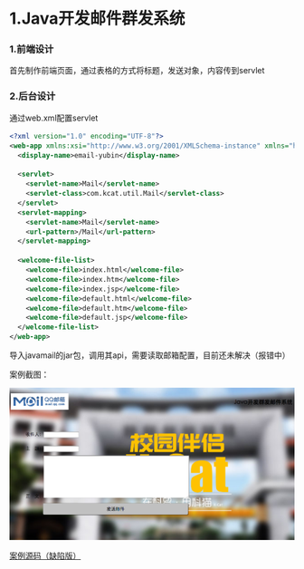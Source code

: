 # 1.Java开发邮件群发系统      

### 1.前端设计  

首先制作前端页面，通过表格的方式将标题，发送对象，内容传到servlet

### 2.后台设计  

通过web.xml配置servlet  

```xml
<?xml version="1.0" encoding="UTF-8"?>
<web-app xmlns:xsi="http://www.w3.org/2001/XMLSchema-instance" xmlns="http://java.sun.com/xml/ns/javaee" xmlns:web="http://java.sun.com/xml/ns/javaee/web-app_2_5.xsd" xsi:schemaLocation="http://java.sun.com/xml/ns/javaee http://java.sun.com/xml/ns/javaee/web-app_2_5.xsd" id="WebApp_ID" version="2.5">
  <display-name>email-yubin</display-name>
  
  <servlet>
  	<servlet-name>Mail</servlet-name>
  	<servlet-class>com.kcat.util.Mail</servlet-class>
  </servlet>
  <servlet-mapping>
  	<servlet-name>Mail</servlet-name>
  	<url-pattern>/Mail</url-pattern>
  </servlet-mapping>
  
  <welcome-file-list>
    <welcome-file>index.html</welcome-file>
    <welcome-file>index.htm</welcome-file>
    <welcome-file>index.jsp</welcome-file>
    <welcome-file>default.html</welcome-file>
    <welcome-file>default.htm</welcome-file>
    <welcome-file>default.jsp</welcome-file>
  </welcome-file-list>
</web-app>
```

导入javamail的jar包，调用其api，需要读取邮箱配置，目前还未解决（报错中）  

案例截图：  

![4](../images/4.png)

[案例源码（缺陷版）](../SourceCode/Email_Mass/)    